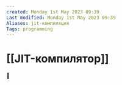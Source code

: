```yaml
---
created: Monday 1st May 2023 09:39
Last modified: Monday 1st May 2023 09:39
Aliases: jit-компиляция
Tags: programming
---
```


# [[JIT-компилятор]]

📌


